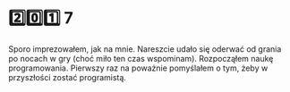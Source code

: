 # 2️⃣0️⃣1️⃣ 7

Sporo imprezowałem, jak na mnie. Nareszcie udało się oderwać od grania po nocach w gry (choć miło ten czas wspominam). Rozpocząłem naukę programowania. Pierwszy raz na poważnie pomyślałem o tym, żeby w przyszłości zostać programistą.